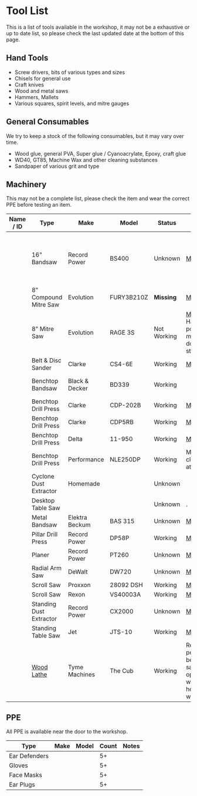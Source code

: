 # Tool List

This is a list of tools available in the workshop, it may not be a exhaustive or up to date list, so please check the last updated date at the bottom of this page.

## Hand Tools

* Screw drivers, bits of various types and sizes
* Chisels for general use
* Craft knives
* Wood and metal saws
* Hammers, Mallets
* Various squares, spirit levels, and mitre gauges

## General Consumables

We try to keep a stock of the following consumables, but it may vary over time.

* Wood glue, general PVA, Super glue / Cyanoacrylate, Epoxy, craft glue
* WD40, GT85, Machine Wax and other cleaning substances
* Sandpaper of various grit and type

## Machinery

This may not be a complete list, please check the item and wear the correct PPE before testing an item.

| Name / ID | Type                               | Make           | Model      | Status      | Notes                                                                      | Consumables                                                |
| --------- | ---------------------------------- | -------------- | ---------- | ----------- | -------------------------------------------------------------------------- | ---------------------------------------------------------- |
|           | 16" Bandsaw                        | Record Power   | BS400      | Unknown     | [Manual](manuals/recordpower_bs400.pdf)                                    | * 133"/3378mm Bandsaw Blades<br>* SRSBS10-72 Table Inserts |
|           | 8" Compound Mitre Saw              | Evolution      | FURY3B210Z | **Missing** | [Manual](manuals/evolution-fury3b.pdf)                                     | May of been on loan to the Hackspace                       |
|           | 8" Mitre Saw                       | Evolution      | RAGE 3S    | Not Working | [Manual](manuals/evolution-rage3s.pdf). Has power, but motor doesn't start | Requires new brushes                                       |
|           | Belt & Disc Sander                 | Clarke         | CS4-6E     | Working     | [Manual](manuals/clarke-cs4-6e.pdf)                                        |                                                            |
|           | Benchtop Bandsaw                   | Black & Decker | BD339      | Working     |                                                                            | * 1510mm Bandsaw Blade                                     |
|           | Benchtop Drill Press               | Clarke         | CDP-202B   | Working     | [Manual](manuals/clarke-cdp-202b.pdf)                                      |                                                            |
|           | Benchtop Drill Press               | Clarke         | CDP5RB     | Working     | [Manual](manuals/clarke-cdp5rb.pdf)                                        |                                                            |
|           | Benchtop Drill Press               | Delta          | 11-950     | Working     | [Manual](manuals/delta-11950.pdf)                                          |                                                            |
|           | Benchtop Drill Press               | Performance    | NLE250DP   | Working     | Metal clamp attached                                                       |                                                            |
|           | Cyclone Dust Extractor             | Homemade       |            | Unknown     |                                                                            |                                                            |
|           | Desktop Table Saw                  |                |            | Unknown     | .                                                                          |                                                            |
|           | Metal Bandsaw                      | Elektra Beckum | BAS 315    | Unknown     | [Manual](manuals/elektra-beckum-bas315.pdf)                                |                                                            |
|           | Pillar Drill Press                 | Record Power   | DP58P      | Working     | [Manual](manuals/recordpower-dp58p.pdf)                                    |                                                            |
|           | Planer                             | Record Power   | PT260      | Unknown     | [Manual](manuals/recordpower-pt260.pdf)                                    |                                                            |
|           | Radial Arm Saw                     | DeWalt         | DW720      | Unknown     | [Manual](manuals/dewalt-dw720.pdf)                                         |                                                            |
|           | Scroll Saw                         | Proxxon        | 28092 DSH  | Working     | [Manual](manuals/proxxon-28092-dsh.pdf)                                    |                                                            |
|           | Scroll Saw                         | Rexon          | VS40003A   | Working     | [Manual](manuals/rexon-vs4003a.pdf)                                        |                                                            |
|           | Standing Dust Extractor            | Record Power   | CX2000     | Unknown     | [Manual](manuals/recordpower-cx2000.pdf)                                   |                                                            |
|           | Standing Table Saw                 | Jet            | JTS-10     | Working     | [Manual](manuals/jet-jts10.pdf)                                            |                                                            |
|           | [Wood Lathe](woodturning_lathe.md) | Tyme Machines  | The Cub    | Working     | Requires a permanent bench for safe operation with heavier workloads.      |                                                            |


## PPE

All PPE is available near the door to the workshop.

 | Type          | Make | Model | Count | Notes |
 | ------------- | ---- | ----- | ----- | ----- |
 | Ear Defenders |      |       | 5+    |       |
 | Gloves        |      |       | 5+    |       |
 | Face Masks    |      |       | 5+    |       |
 | Ear Plugs     |      |       | 5+    |       |
